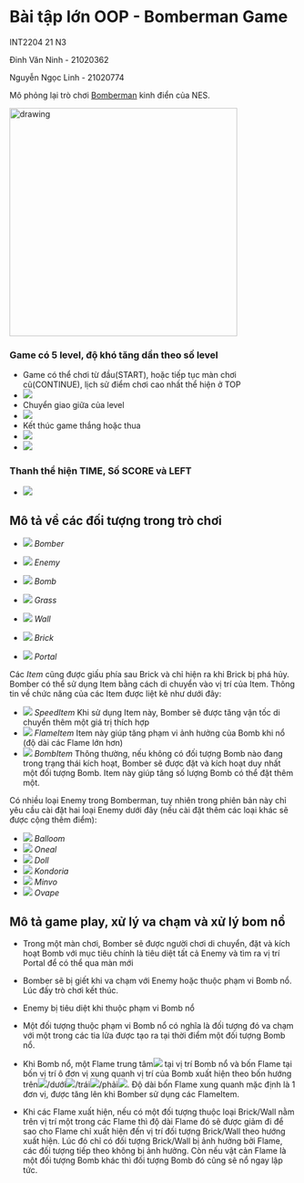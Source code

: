 # Bài tập lớn OOP - Bomberman Game
INT2204 21 N3

Đinh Văn Ninh - 21020362

Nguyễn Ngọc Linh - 21020774

Mô phỏng lại trò chơi [Bomberman](https://www.youtube.com/watch?v=mKIOVwqgSXM) kinh điển của NES.

<img src="res/sprites/level4.png" alt="drawing" width="400"/>

### Game có 5 level, độ khó tăng dần theo số level
- Game có thể chơi từ đầu(START), hoặc tiếp tục màn chơi cũ(CONTINUE), lịch sử điểm chơi cao nhất thể hiện ở TOP
- ![](res/sprites/menu.png)
- Chuyển giao giữa của level
- ![](res/sprites/stage1.png)
- Kết thúc game thắng hoặc thua
- ![](res/sprites/gameover.png)
- ![](res/sprites/win.png)
### Thanh thể hiện TIME, Số SCORE và LEFT
- ![](res/sprites/level.png)

## Mô tả về các đối tượng trong trò chơi

- ![](res/sprites/player_down.png) *Bomber* 
- ![](res/sprites/balloom_left1.png) *Enemy* 
- ![](res/sprites/bomb.png) *Bomb* 

- ![](res/sprites/grass.png) *Grass* 
- ![](res/sprites/wall.png) *Wall*
- ![](res/sprites/brick.png) *Brick*

- ![](res/sprites/portal.png) *Portal* 

Các *Item* cũng được giấu phía sau Brick và chỉ hiện ra khi Brick bị phá hủy. Bomber có thể sử dụng Item bằng cách di chuyển vào vị trí của Item. Thông tin về chức năng của các Item được liệt kê như dưới đây:
- ![](res/sprites/powerup_speed.png) *SpeedItem* Khi sử dụng Item này, Bomber sẽ được tăng vận tốc di chuyển thêm một giá trị thích hợp
- ![](res/sprites/powerup_flames.png) *FlameItem* Item này giúp tăng phạm vi ảnh hưởng của Bomb khi nổ (độ dài các Flame lớn hơn)
- ![](res/sprites/powerup_bombs.png) *BombItem* Thông thường, nếu không có đối tượng Bomb nào đang trong trạng thái kích hoạt, Bomber sẽ được đặt và kích hoạt duy nhất một đối tượng Bomb. Item này giúp tăng số lượng Bomb có thể đặt thêm một.

Có nhiều loại Enemy trong Bomberman, tuy nhiên trong phiên bản này chỉ yêu cầu cài đặt hai loại Enemy dưới đây (nếu cài đặt thêm các loại khác sẽ được cộng thêm điểm):
- ![](res/sprites/balloom_left1.png) *Balloom* 
- ![](res/sprites/oneal_left1.png) *Oneal* 
- ![](res/sprites/doll_left1.png) *Doll* 
- ![](res/sprites/kondoria_left1.png) *Kondoria*  
- ![](res/sprites/minvo_left1.png) *Minvo* 
- ![](res/sprites/Ovapee.png) *Ovape*


## Mô tả game play, xử lý va chạm và xử lý bom nổ
- Trong một màn chơi, Bomber sẽ được người chơi di chuyển, đặt và kích hoạt Bomb với mục tiêu chính là tiêu diệt tất cả Enemy và tìm ra vị trí Portal để có thể qua màn mới
- Bomber sẽ bị giết khi va chạm với Enemy hoặc thuộc phạm vi Bomb nổ. Lúc đấy trò chơi kết thúc.
- Enemy bị tiêu diệt khi thuộc phạm vi Bomb nổ
- Một đối tượng thuộc phạm vi Bomb nổ có nghĩa là đối tượng đó va chạm với một trong các tia lửa được tạo ra tại thời điểm một đối tượng Bomb nổ.

- Khi Bomb nổ, một Flame trung tâm![](res/sprites/bomb_exploded.png) tại vị trí Bomb nổ và bốn Flame tại bốn vị trí ô đơn vị xung quanh vị trí của Bomb xuất hiện theo bốn hướng trên![](res/sprites/explosion_vertical.png)/dưới![](res/sprites/explosion_vertical.png)/trái![](res/sprites/explosion_horizontal.png)/phải![](res/sprites/explosion_horizontal.png). Độ dài bốn Flame xung quanh mặc định là 1 đơn vị, được tăng lên khi Bomber sử dụng các FlameItem.
- Khi các Flame xuất hiện, nếu có một đối tượng thuộc loại Brick/Wall nằm trên vị trí một trong các Flame thì độ dài Flame đó sẽ được giảm đi để sao cho Flame chỉ xuất hiện đến vị trí đối tượng Brick/Wall theo hướng xuất hiện. Lúc đó chỉ có đối tượng Brick/Wall bị ảnh hưởng bởi Flame, các đối tượng tiếp theo không bị ảnh hưởng. Còn nếu vật cản Flame là một đối tượng Bomb khác thì đối tượng Bomb đó cũng sẽ nổ ngay lập tức.




